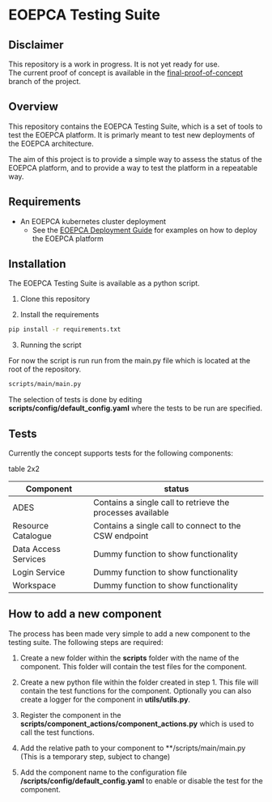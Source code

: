 # EOEPCA Testing Suite

## Disclaimer

This repository is a work in progress. It is not yet ready for use. \
The current proof of concept is available in the [final-proof-of-concept](https://github.com/jzvolensky/eoepca-testing/tree/final-proof-of-concept) branch of the project.

## Overview

This repository contains the EOEPCA Testing Suite, which is a set of tools to test the EOEPCA platform. It is primarly meant to test new deployments of the EOEPCA architecture.

The aim of this project is to provide a simple way to assess the status of the EOEPCA platform, and to provide a way to test the platform in a repeatable way.

## Requirements

- An EOEPCA kubernetes cluster deployment
  - See the [EOEPCA Deployment Guide](https://deployment-guide.docs.eoepca.org/current/) for examples on how to deploy the EOEPCA platform

## Installation

The EOEPCA Testing Suite is available as a python script.

1. Clone this repository

2. Install the requirements

```bash
pip install -r requirements.txt
```

3. Running the script

For now the script is run run from the main.py file which is located at the root of the repository.

```bash
scripts/main/main.py
```

The selection of tests is done by editing **scripts/config/default_config.yaml** where the tests to be run are specified.

## Tests

Currently the concept supports tests for the following components:

table 2x2

| Component | status |
| --------- | ------ |
| ADES      | Contains a single call to retrieve the processes available       |
| Resource Catalogue | Contains a single call to connect to the CSW endpoint       |
| Data Access Services     | Dummy function to show functionality       |
| Login Service | Dummy function to show functionality        |
| Workspace          | Dummy function to show functionality        |

## How to add a new component
The process has been made very simple to add a new component to the testing suite. The following steps are required:

1. Create a new folder within the **scripts** folder with the name of the component. This folder will contain the test files for the component.

2. Create a new python file within the folder created in step 1. This file will contain the test functions for the component. Optionally you can also create a logger for the component in **utils/utils.py**.

3. Register the component in the **scripts/component_actions/component_actions.py** which is used to call the test functions.

4. Add the relative path to your component to **/scripts/main/main.py (This is a temporary step, subject to change)

5. Add the component name to the configuration file **/scripts/config/default_config.yaml** to enable or disable the test for the component.
